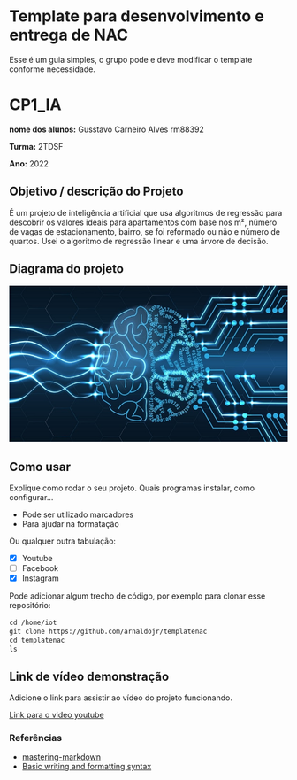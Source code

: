 # Template para desenvolvimento e entrega de NAC

Esse é um guia simples, o grupo pode e deve modificar o template conforme necessidade. 

# CP1_IA

**nome dos alunos:** Gusstavo Carneiro Alves rm88392

**Turma:** 2TDSF

**Ano:** 2022

## Objetivo / descrição do Projeto

É um projeto de inteligência artificial que usa algoritmos de regressão para descobrir os valores ideais para apartamentos com base nos m², número de vagas de estacionamento, bairro, se foi reformado ou não e número de quartos. Usei o algoritmo de regressão linear e uma árvore de decisão.

## Diagrama do projeto



<img src="/imagem.jpg" width="550">


## Como usar 

Explique como rodar o seu projeto. Quais programas instalar, como configurar... 

* Pode ser utilizado marcadores
* Para ajudar na formatação

Ou qualquer outra tabulação:

- [x] Youtube
- [ ] Facebook 
- [x] Instagram

Pode adicionar algum trecho de código, por exemplo para clonar esse repositório:

    cd /home/iot
    git clone https://github.com/arnaldojr/templatenac
    cd templatenac
    ls


## Link de vídeo demonstração

Adicione o link para assistir ao vídeo do projeto funcionando.

[Link para o video youtube](https://www.youtube.com/watch?v=xva71wynxS0)


### Referências 

* [mastering-markdown](https://guides.github.com/features/mastering-markdown/)
* [Basic writing and formatting syntax](https://docs.github.com/en/github/writing-on-github/getting-started-with-writing-and-formatting-on-github/basic-writing-and-formatting-syntax)
